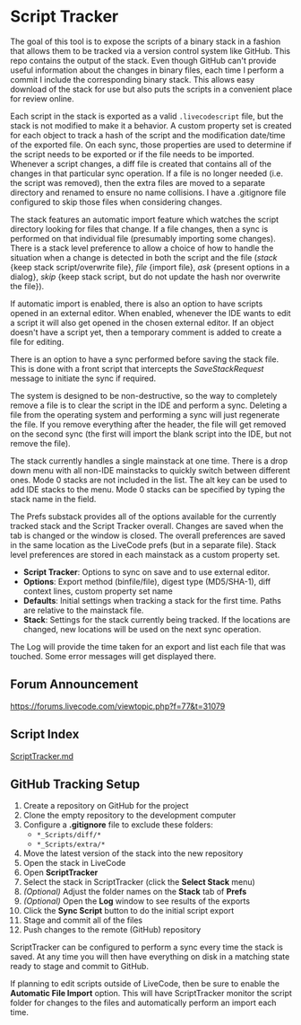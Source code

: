 # Script Tracker

The goal of this tool is to expose the scripts of a binary stack in a 
fashion that allows them to be tracked via a version control system like 
GitHub. This repo contains the output of the stack. Even though GitHub 
can't provide useful information about the changes in binary files, each 
time I perform a commit I include the corresponding binary stack. This 
allows easy download of the stack for use but also puts the scripts in a 
convenient place for review online.

Each script in the stack is exported as a valid `.livecodescript` file, 
but the stack is not modified to make it a behavior. A custom property 
set is created for each object to track a hash of the script and the 
modification date/time of the exported file. On each sync, those 
properties are used to determine if the script needs to be exported or 
if the file needs to be imported. Whenever a script changes, a diff file 
is created that contains all of the changes in that particular sync 
operation. If a file is no longer needed (i.e. the script was removed), 
then the extra files are moved to a separate directory and renamed to 
ensure no name collisions. I have a .gitignore file configured to skip 
those files when considering changes.

The stack features an automatic import feature which watches the script 
directory looking for files that change. If a file changes, then a sync 
is performed on that individual file (presumably importing some changes). 
There is a stack level preference to allow a choice of how to handle the 
situation when a change is detected in both the script and the file 
(*stack* {keep stack script/overwrite file}, *file* {import file}, *ask* 
{present options in a dialog}, *skip* {keep stack script, but do not 
update the hash nor overwrite the file}).

If automatic import is enabled, there is also an option to have scripts 
opened in an external editor. When enabled, whenever the IDE wants to 
edit a script it will also get opened in the chosen external editor. If 
an object doesn't have a script yet, then a temporary comment is added 
to create a file for editing.

There is an option to have a sync performed before saving the stack 
file. This is done with a front script that intercepts the 
_SaveStackRequest_ message to initiate the sync if required.

The system is designed to be non-destructive, so the way to completely 
remove a file is to clear the script in the IDE and perform a sync. 
Deleting a file from the operating system and performing a sync will 
just regenerate the file. If you remove everything after the header, the 
file will get removed on the second sync (the first will import the 
blank script into the IDE, but not remove the file).

The stack currently handles a single mainstack at one time. There is a 
drop down menu with all non-IDE mainstacks to quickly switch between 
different ones. Mode 0 stacks are not included in the list. The alt key
can be used to add IDE stacks to the menu. Mode 0 stacks can be 
specified by typing the stack name in the field.

The Prefs substack provides all of the options available for the 
currently tracked stack and the Script Tracker overall. Changes are 
saved when the tab is changed or the window is closed. The overall 
preferences are saved in the same location as the LiveCode prefs (but in 
a separate file). Stack level preferences are stored in each mainstack 
as a custom property set.

* **Script Tracker**:  Options to sync on save and to use external editor.
* **Options**:  Export method (binfile/file), digest type (MD5/SHA-1), diff
context lines, custom property set name
* **Defaults**:  Initial settings when tracking a stack for the first time.
Paths are relative to the mainstack file.
* **Stack**:  Settings for the stack currently being tracked.  If the locations
are changed, new locations will be used on the next sync operation.

The Log will provide the time taken for an export and list each file 
that was touched. Some error messages will get displayed there.

## Forum Announcement

https://forums.livecode.com/viewtopic.php?f=77&t=31079

## Script Index

[ScriptTracker.md](./ScriptTracker.md)

## GitHub Tracking Setup

1. Create a repository on GitHub for the project
1. Clone the empty repository to the development computer
1. Configure a **.gitignore** file to exclude these folders:
   * `*_Scripts/diff/*`
   * `*_Scripts/extra/*`
1. Move the latest version of the stack into the new repository
1. Open the stack in LiveCode
1. Open **ScriptTracker**
1. Select the stack in ScriptTracker (click the **Select Stack** menu)
1. _(Optional)_ Adjust the folder names on the **Stack** tab of **Prefs**
1. _(Optional)_ Open the **Log** window to see results of the exports
1. Click the **Sync Script** button to do the initial script export
1. Stage and commit all of the files
1. Push changes to the remote (GitHub) repository

ScriptTracker can be configured to perform a sync every time the stack is saved.
At any time you will then have everything on disk in a matching state ready to
stage and commit to GitHub.

If planning to edit scripts outside of LiveCode, then be sure to enable the
**Automatic File Import** option. This will have ScriptTracker monitor the script
folder for changes to the files and automatically perform an import each time.
